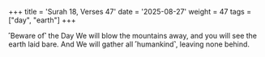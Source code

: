 +++
title = 'Surah 18, Verses 47'
date = '2025-08-27'
weight = 47
tags = ["day", "earth"]
+++

˹Beware of˺ the Day We will blow the mountains away, and you will see the earth laid bare. And We will gather all ˹humankind˺, leaving none behind.